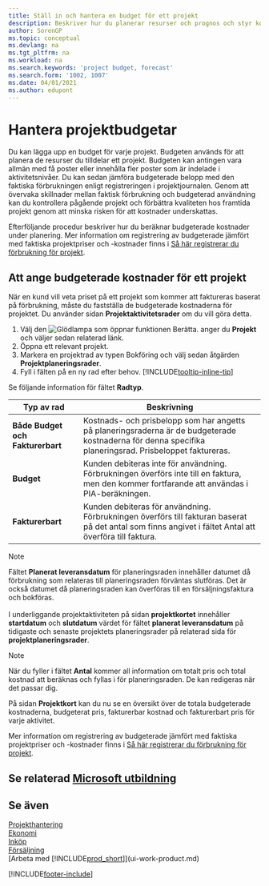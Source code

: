 ```yaml
---
title: Ställ in och hantera en budget för ett projekt
description: Beskriver hur du planerar resurser och prognos och styr kostnader för ett projekt genom att skapa en budget för varje projekt.
author: SorenGP
ms.topic: conceptual
ms.devlang: na
ms.tgt_pltfrm: na
ms.workload: na
ms.search.keywords: 'project budget, forecast'
ms.search.form: '1002, 1007'
ms.date: 04/01/2021
ms.author: edupont
---
```

# Hantera projektbudgetar

Du kan lägga upp en budget för varje projekt. Budgeten används för att planera de resurser du tilldelar ett projekt. Budgeten kan antingen vara allmän med få poster eller innehålla fler poster som är indelade i aktivitetsnivåer. Du kan sedan jämföra budgeterade belopp med den faktiska förbrukningen enligt registreringen i projektjournalen. Genom att övervaka skillnader mellan faktisk förbrukning och budgeterad användning kan du kontrollera pågående projekt och förbättra kvaliteten hos framtida projekt genom att minska risken för att kostnader underskattas.

Efterföljande procedur beskriver hur du beräknar budgeterade kostnader under planering. Mer information om registrering av budgeterade jämfört med faktiska projektpriser och -kostnader finns i [Så här registrerar du förbrukning för projekt](projects-how-record-job-usage.md).  

## <a name="JobBudgetCosts"></a> Att ange budgeterade kostnader för ett projekt
När en kund vill veta priset på ett projekt som kommer att faktureras baserat på förbrukning, måste du fastställa de budgeterade kostnaderna för projektet. Du använder sidan **Projektaktivitetsrader** om du vill göra detta.

1. Välj den ![Glödlampa som öppnar funktionen Berätta.](media/ui-search/search_small.png "Berätta för mig vad du vill göra") anger du **Projekt** och väljer sedan relaterad länk.  
2. Öppna ett relevant projekt.
3. Markera en projektrad av typen Bokföring och välj sedan åtgärden **Projektplaneringsrader**.
4. Fyll i fälten på en ny rad efter behov. [!INCLUDE[tooltip-inline-tip](includes/tooltip-inline-tip_md.md)]   

Se följande information för fältet **Radtyp**.  

| Typ av rad | Beskrivning |
| --- | --- |
| **Både Budget och Fakturerbart** |Kostnads- och prisbelopp som har angetts på planeringsraderna är de budgeterade kostnaderna för denna specifika planeringsrad. Prisbeloppet faktureras. |
| **Budget** |Kunden debiteras inte för användning. Förbrukningen överförs inte till en faktura, men den kommer fortfarande att användas i PIA-beräkningen. |
| **Fakturerbart** |Kunden debiteras för användning. Förbrukningen överförs till fakturan baserat på det antal som finns angivet i fältet Antal att överföra till faktura. |

> [!NOTE]  
> Fältet **Planerat leveransdatum** för planeringsraden innehåller datumet då förbrukning som relateras till planeringsraden förväntas slutföras. Det är också datumet då planeringsraden kan överföras till en försäljningsfaktura och bokföras. <br /><br /> I underliggande projektaktiviteten på sidan **projektkortet** innehåller **startdatum** och **slutdatum** värdet för fältet **planerat leveransdatum** på tidigaste och senaste projektets planeringsrader på relaterad sida för **projektplaneringsrader**.

> [!NOTE]  
>   När du fyller i fältet **Antal** kommer all information om totalt pris och total kostnad att beräknas och fyllas i för planeringsraden. De kan redigeras när det passar dig.

På sidan **Projektkort** kan du nu se en översikt över de totala budgeterade kostnaderna, budgeterat pris, fakturerbar kostnad och fakturerbart pris för varje aktivitet.

Mer information om registrering av budgeterade jämfört med faktiska projektpriser och -kostnader finns i [Så här registrerar du förbrukning för projekt](projects-how-record-job-usage.md).

## Se relaterad [Microsoft utbildning](/training/modules/set-up-job-planning-lines/)

## Se även

[Projekthantering](projects-manage-projects.md)  
[Ekonomi](finance.md)  
[Inköp](purchasing-manage-purchasing.md)  
[Försäljning](sales-manage-sales.md)  
[Arbeta med [!INCLUDE[prod_short](includes/prod_short.md)]](ui-work-product.md)  


[!INCLUDE[footer-include](includes/footer-banner.md)]
